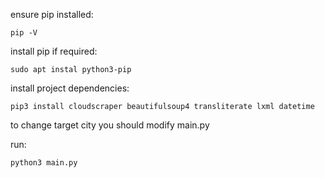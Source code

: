 ensure pip installed: 
```shell
pip -V
```

install pip if required:
```shell
sudo apt instal python3-pip
```

install project dependencies:
```shell
pip3 install cloudscraper beautifulsoup4 transliterate lxml datetime
```

to change target city you should modify main.py

run:
```shell
python3 main.py
```